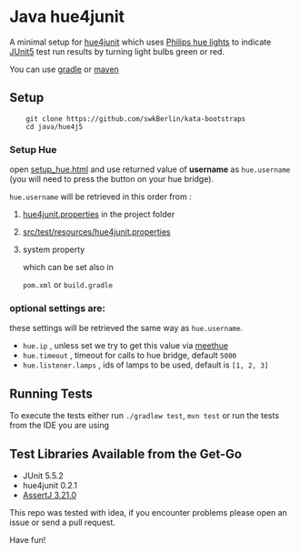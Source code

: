 # Java hue4junit


A minimal setup for [hue4junit](https://github.com/mklose/hue4junit) which uses [Philips hue lights](https://www2.meethue.com/en-us/starter-kits) to indicate [JUnit5](https://junit.org/junit5/) test run results by turning light bulbs green or red.

You can use [gradle](https://gradle.org/) or [maven](https://maven.apache.org/)

## Setup

```
    git clone https://github.com/swkBerlin/kata-bootstraps
    cd java/hue4j5
```

### Setup Hue
open [setup_hue.html](http://htmlpreview.github.io/?https://github.com/mklose/hue4junit/blob/master/setup_hue.html) and use returned value of __username__ as `hue.username` (you will need to press the button on your hue bridge).

`hue.username` will be retrieved in this order from :

 1. [hue4junit.properties](hue4junit.properties) in the project folder
 1. [src/test/resources/hue4junit.properties](src/test/resources/hue4junit.properties)
 1. system property

    which can be set also in  

    `pom.xml` or `build.gradle`

 ### optional settings are:
 these settings will be retrieved the same way as `hue.username`.
  - `hue.ip` , unless set we try to get this value via [meethue](https://www.meethue.com/api/nupnp)
  - `hue.timeout` , timeout for calls to hue bridge, default `5000`
  - `hue.listener.lamps` , ids of lamps to be used, default is  `[1, 2, 3]`

## Running Tests

To execute the tests either run `./gradlew test`, `mvn test` or run the tests from the IDE you are using

## Test Libraries Available from the Get-Go
- JUnit 5.5.2
- hue4junit 0.2.1
- [AssertJ 3.21.0](https://assertj.github.io/doc/#assertj-core-release-notes)

This repo was tested with idea, if you encounter problems please open an issue or send a pull request.

Have fun!
